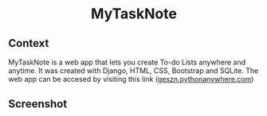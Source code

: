 <h1 align="center">
  MyTaskNote
</h1>

## Context 
MyTaskNote is a web app that lets you create To-do Lists anywhere and anytime. It was created with Django, HTML, CSS, Bootstrap and SQLite. The web app can be accesed by visiting this link (<a href="geszn.pythonanywhere.com">geszn.pythonanywhere.com</a>)
## Screenshot
